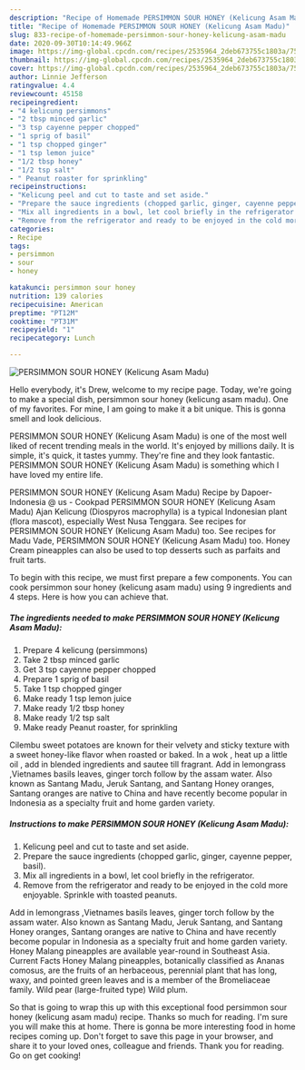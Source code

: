 ```yaml
---
description: "Recipe of Homemade PERSIMMON SOUR HONEY (Kelicung Asam Madu)"
title: "Recipe of Homemade PERSIMMON SOUR HONEY (Kelicung Asam Madu)"
slug: 833-recipe-of-homemade-persimmon-sour-honey-kelicung-asam-madu
date: 2020-09-30T10:14:49.966Z
image: https://img-global.cpcdn.com/recipes/2535964_2deb673755c1803a/751x532cq70/persimmon-sour-honey-kelicung-asam-madu-recipe-main-photo.jpg
thumbnail: https://img-global.cpcdn.com/recipes/2535964_2deb673755c1803a/751x532cq70/persimmon-sour-honey-kelicung-asam-madu-recipe-main-photo.jpg
cover: https://img-global.cpcdn.com/recipes/2535964_2deb673755c1803a/751x532cq70/persimmon-sour-honey-kelicung-asam-madu-recipe-main-photo.jpg
author: Linnie Jefferson
ratingvalue: 4.4
reviewcount: 45158
recipeingredient:
- "4 kelicung persimmons"
- "2 tbsp minced garlic"
- "3 tsp cayenne pepper chopped"
- "1 sprig of basil"
- "1 tsp chopped ginger"
- "1 tsp lemon juice"
- "1/2 tbsp honey"
- "1/2 tsp salt"
- " Peanut roaster for sprinkling"
recipeinstructions:
- "Kelicung peel and cut to taste and set aside."
- "Prepare the sauce ingredients (chopped garlic, ginger, cayenne pepper, basil)."
- "Mix all ingredients in a bowl, let cool briefly in the refrigerator."
- "Remove from the refrigerator and ready to be enjoyed in the cold more enjoyable. Sprinkle with toasted peanuts."
categories:
- Recipe
tags:
- persimmon
- sour
- honey

katakunci: persimmon sour honey 
nutrition: 139 calories
recipecuisine: American
preptime: "PT12M"
cooktime: "PT31M"
recipeyield: "1"
recipecategory: Lunch

---
```



![PERSIMMON SOUR HONEY (Kelicung Asam Madu)](https://img-global.cpcdn.com/recipes/2535964_2deb673755c1803a/751x532cq70/persimmon-sour-honey-kelicung-asam-madu-recipe-main-photo.jpg)

Hello everybody, it's Drew, welcome to my recipe page. Today, we're going to make a special dish, persimmon sour honey (kelicung asam madu). One of my favorites. For mine, I am going to make it a bit unique. This is gonna smell and look delicious.

PERSIMMON SOUR HONEY (Kelicung Asam Madu) is one of the most well liked of recent trending meals in the world. It's enjoyed by millions daily. It is simple, it's quick, it tastes yummy. They're fine and they look fantastic. PERSIMMON SOUR HONEY (Kelicung Asam Madu) is something which I have loved my entire life.

PERSIMMON SOUR HONEY (Kelicung Asam Madu) Recipe by Dapoer-Indonesia @ us - Cookpad PERSIMMON SOUR HONEY (Kelicung Asam Madu) Ajan Kelicung (Diospyros macrophylla) is a typical Indonesian plant (flora mascot), especially West Nusa Tenggara. See recipes for PERSIMMON SOUR HONEY (Kelicung Asam Madu) too. See recipes for Madu Vade, PERSIMMON SOUR HONEY (Kelicung Asam Madu) too. Honey Cream pineapples can also be used to top desserts such as parfaits and fruit tarts.


To begin with this recipe, we must first prepare a few components. You can cook persimmon sour honey (kelicung asam madu) using 9 ingredients and 4 steps. Here is how you can achieve that.

<!--inarticleads1-->

##### The ingredients needed to make PERSIMMON SOUR HONEY (Kelicung Asam Madu):

1. Prepare 4 kelicung (persimmons)
1. Take 2 tbsp minced garlic
1. Get 3 tsp cayenne pepper chopped
1. Prepare 1 sprig of basil
1. Take 1 tsp chopped ginger
1. Make ready 1 tsp lemon juice
1. Make ready 1/2 tbsp honey
1. Make ready 1/2 tsp salt
1. Make ready  Peanut roaster, for sprinkling


Cilembu sweet potatoes are known for their velvety and sticky texture with a sweet honey-like flavor when roasted or baked. In a wok , heat up a little oil , add in blended ingredients and sautee till fragrant. Add in lemongrass ,Vietnames basils leaves, ginger torch follow by the assam water. Also known as Santang Madu, Jeruk Santang, and Santang Honey oranges, Santang oranges are native to China and have recently become popular in Indonesia as a specialty fruit and home garden variety. 

<!--inarticleads2-->

##### Instructions to make PERSIMMON SOUR HONEY (Kelicung Asam Madu):

1. Kelicung peel and cut to taste and set aside.
1. Prepare the sauce ingredients (chopped garlic, ginger, cayenne pepper, basil).
1. Mix all ingredients in a bowl, let cool briefly in the refrigerator.
1. Remove from the refrigerator and ready to be enjoyed in the cold more enjoyable. Sprinkle with toasted peanuts.


Add in lemongrass ,Vietnames basils leaves, ginger torch follow by the assam water. Also known as Santang Madu, Jeruk Santang, and Santang Honey oranges, Santang oranges are native to China and have recently become popular in Indonesia as a specialty fruit and home garden variety. Honey Malang pineapples are available year-round in Southeast Asia. Current Facts Honey Malang pineapples, botanically classified as Ananas comosus, are the fruits of an herbaceous, perennial plant that has long, waxy, and pointed green leaves and is a member of the Bromeliaceae family. Wild pear (large-fruited type) Wild plum. 

So that is going to wrap this up with this exceptional food persimmon sour honey (kelicung asam madu) recipe. Thanks so much for reading. I'm sure you will make this at home. There is gonna be more interesting food in home recipes coming up. Don't forget to save this page in your browser, and share it to your loved ones, colleague and friends. Thank you for reading. Go on get cooking!
